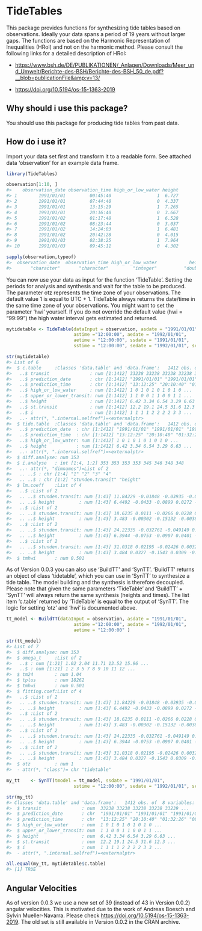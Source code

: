 <!-- README.md is generated from README.Rmd. Please edit that file -->

TideTables
==========

This package provides functions for synthesizing tide tables based on
observations. Ideally your data spans a period of 19 years without
larger gaps. The functions are based on the Harmonic Representation of
Inequalities (HRoI) and not on the harmonic method. Please consult the
following links for a detailed description of HRoI:

-   <a href="https://www.bsh.de/DE/PUBLIKATIONEN/_Anlagen/Downloads/Meer_und_Umwelt/Berichte-des-BSH/Berichte-des-BSH_50_de.pdf?__blob=publicationFile&amp;v=13/" class="uri">https://www.bsh.de/DE/PUBLIKATIONEN/_Anlagen/Downloads/Meer_und_Umwelt/Berichte-des-BSH/Berichte-des-BSH_50_de.pdf?__blob=publicationFile&amp;v=13/</a>

-   <a href="https://doi.org/10.5194/os-15-1363-2019" class="uri">https://doi.org/10.5194/os-15-1363-2019</a>

Why should i use this package?
------------------------------

You should use this package for producing tide tables from past data.

How do i use it?
----------------

Import your data set first and transform it to a readable form. See
attached data ‘observation’ for an example data frame.

``` r
library(TideTables)

observation[1:10, ]
#>    observation_date observation_time high_or_low_water height
#> 1        1991/01/01         00:45:40                 1  6.727
#> 2        1991/01/01         07:44:40                 0  4.337
#> 3        1991/01/01         13:15:29                 1  7.265
#> 4        1991/01/01         20:16:40                 0  3.667
#> 5        1991/01/02         01:17:48                 1  6.528
#> 6        1991/01/02         08:23:44                 0  3.037
#> 7        1991/01/02         14:24:03                 1  6.481
#> 8        1991/01/02         20:42:28                 0  4.015
#> 9        1991/01/03         02:38:25                 1  7.964
#> 10       1991/01/03         09:45:11                 0  4.302

sapply(observation,typeof)
#>  observation_date  observation_time high_or_low_water            height 
#>       "character"       "character"         "integer"          "double"
```

You can now use your data as input for the function ‘TideTable’. Setting
the periods for analysis and synthesis and wait for the table to be
produced. The parameter otz represents the time zone of your
observations. The default value 1 is equal to UTC + 1. TideTable always
returns the date/time in the same time zone of your observations. You
might want to set the parameter ‘hwi’ yourself. If you do not override
the default value (hwi = “99:99”) the high water interval gets estimated
and returned.

``` r
mytidetable <- TideTable(dataInput = observation, asdate = "1991/01/01", 
                         astime ="12:00:00", aedate = "1992/01/01", 
                         aetime = "12:00:00", ssdate = "1991/01/01", 
                         sstime = "12:00:00", sedate = "1992/01/01", setime = "12:00:00", otz = 1)
```

``` r
str(mytidetable)
#> List of 6
#>  $ c.table     :Classes 'data.table' and 'data.frame':   1412 obs. of  8 variables:
#>   ..$ transit               : num [1:1412] 33238 33238 33238 33238 33239 ...
#>   ..$ prediction_date       : chr [1:1412] "1991/01/01" "1991/01/01" "1991/01/02" "1991/01/02" ...
#>   ..$ prediction_time       : chr [1:1412] "13:12:25" "20:10:40" "01:32:26" "08:39:56" ...
#>   ..$ high_or_low_water     : num [1:1412] 1 0 1 0 1 0 1 0 1 0 ...
#>   ..$ upper_or_lower_transit: num [1:1412] 1 1 0 0 1 1 0 0 1 1 ...
#>   ..$ height                : num [1:1412] 6.42 3.34 6.54 3.29 6.63 ...
#>   ..$ st.transit            : num [1:1412] 12.2 19.1 24.5 31.6 12.3 ...
#>   ..$ i                     : num [1:1412] 1 1 1 1 2 2 2 2 3 3 ...
#>   ..- attr(*, ".internal.selfref")=<externalptr> 
#>  $ tide.table  :Classes 'data.table' and 'data.frame':   1412 obs. of  4 variables:
#>   ..$ prediction_date  : chr [1:1412] "1991/01/01" "1991/01/01" "1991/01/02" "1991/01/02" ...
#>   ..$ prediction_time  : chr [1:1412] "13:12:25" "20:10:40" "01:32:26" "08:39:56" ...
#>   ..$ high_or_low_water: num [1:1412] 1 0 1 0 1 0 1 0 1 0 ...
#>   ..$ height           : num [1:1412] 6.42 3.34 6.54 3.29 6.63 ...
#>   ..- attr(*, ".internal.selfref")=<externalptr> 
#>  $ diff.analyse: num 353
#>  $ i.analyse   : int [1:4, 1:2] 353 353 353 353 345 346 348 348
#>   ..- attr(*, "dimnames")=List of 2
#>   .. ..$ : chr [1:4] "1" "2" "3" "4"
#>   .. ..$ : chr [1:2] "stunden.transit" "height"
#>  $ lm.coeff    :List of 4
#>   ..$ :List of 2
#>   .. ..$ stunden.transit: num [1:43] 11.84229 -0.01848 -0.03935 -0.01314 -0.00321 ...
#>   .. ..$ height         : num [1:43] 6.4492 -0.0433 -0.0899 0.0272 -0.0275 ...
#>   ..$ :List of 2
#>   .. ..$ stunden.transit: num [1:43] 18.6235 0.0111 -0.0266 0.0228 0.0115 ...
#>   .. ..$ height         : num [1:43] 3.483 -0.00302 -0.15132 -0.00388 -0.07565 ...
#>   ..$ :List of 2
#>   .. ..$ stunden.transit: num [1:43] 24.22335 -0.032761 -0.049149 0.005099 0.000365 ...
#>   .. ..$ height         : num [1:43] 6.3944 -0.0753 -0.0907 0.0401 -0.062 ...
#>   ..$ :List of 2
#>   .. ..$ stunden.transit: num [1:43] 31.0318 0.02195 -0.02426 0.00326 -0.00555 ...
#>   .. ..$ height         : num [1:43] 3.484 0.0327 -0.1543 0.0309 -0.0793 ...
#>  $ tmhwi       : num 0.501
```

As of Version 0.0.3 you can also use ‘BuildTT’ and ‘SynTT’. ‘BuildTT’
returns an object of class ‘tidetable’, which you can use in ‘SynTT’ to
synthesize a tide table. The model building and the synthesis is
therefore decoupled. Please note that given the same parameters
‘TideTable’ and ‘BuildTT’ + ‘SynTT’ will always return the same
synthesis (heights and times). The list item ‘c.table’ returned by
‘TideTable’ is equal to the output of ‘SynTT’. The logic for setting
‘otz’ and ‘hwi’ is documented above.

``` r
tt_model <- BuildTT(dataInput = observation, asdate = "1991/01/01", 
                         astime ="12:00:00", aedate = "1992/01/01", 
                         aetime = "12:00:00" )
```

``` r
str(tt_model)
#> List of 7
#>  $ diff.analyse: num 353
#>  $ omega_t     :List of 2
#>   ..$ : num [1:21] 1.02 2.04 11.71 13.52 15.96 ...
#>   ..$ : num [1:21] 1 2 3 5 7 8 9 10 11 12 ...
#>  $ tm24        : num 1.04
#>  $ tplus       : num 18262
#>  $ tmhwi       : num 0.501
#>  $ fitting.coef:List of 4
#>   ..$ :List of 2
#>   .. ..$ stunden.transit: num [1:43] 11.84229 -0.01848 -0.03935 -0.01314 -0.00321 ...
#>   .. ..$ height         : num [1:43] 6.4492 -0.0433 -0.0899 0.0272 -0.0275 ...
#>   ..$ :List of 2
#>   .. ..$ stunden.transit: num [1:43] 18.6235 0.0111 -0.0266 0.0228 0.0115 ...
#>   .. ..$ height         : num [1:43] 3.483 -0.00302 -0.15132 -0.00388 -0.07565 ...
#>   ..$ :List of 2
#>   .. ..$ stunden.transit: num [1:43] 24.22335 -0.032761 -0.049149 0.005099 0.000365 ...
#>   .. ..$ height         : num [1:43] 6.3944 -0.0753 -0.0907 0.0401 -0.062 ...
#>   ..$ :List of 2
#>   .. ..$ stunden.transit: num [1:43] 31.0318 0.02195 -0.02426 0.00326 -0.00555 ...
#>   .. ..$ height         : num [1:43] 3.484 0.0327 -0.1543 0.0309 -0.0793 ...
#>  $ otz         : num 1
#>  - attr(*, "class")= chr "tidetable"
```

``` r
my_tt    <- SynTT(tmodel = tt_model, ssdate = "1991/01/01", 
                         sstime = "12:00:00", sedate = "1992/01/01", setime = "12:00:00")
```

``` r
str(my_tt)
#> Classes 'data.table' and 'data.frame':   1412 obs. of  8 variables:
#>  $ transit               : num  33238 33238 33238 33238 33239 ...
#>  $ prediction_date       : chr  "1991/01/01" "1991/01/01" "1991/01/02" "1991/01/02" ...
#>  $ prediction_time       : chr  "13:12:25" "20:10:40" "01:32:26" "08:39:56" ...
#>  $ high_or_low_water     : num  1 0 1 0 1 0 1 0 1 0 ...
#>  $ upper_or_lower_transit: num  1 1 0 0 1 1 0 0 1 1 ...
#>  $ height                : num  6.42 3.34 6.54 3.29 6.63 ...
#>  $ st.transit            : num  12.2 19.1 24.5 31.6 12.3 ...
#>  $ i                     : num  1 1 1 1 2 2 2 2 3 3 ...
#>  - attr(*, ".internal.selfref")=<externalptr>
```

``` r
all.equal(my_tt, mytidetable$c.table)
#> [1] TRUE
```

Angular Velocities
------------------

As of version 0.0.3 we use a new set of 39 (instead of 43 in Version
0.0.2) angular velocities. This is motivated due to the work of Andreas
Boesch and Sylvin Mueller-Navarra. Please check
<a href="https://doi.org/10.5194/os-15-1363-2019" class="uri">https://doi.org/10.5194/os-15-1363-2019</a>.
The old set is still available in Version 0.0.2 in the CRAN archive.
